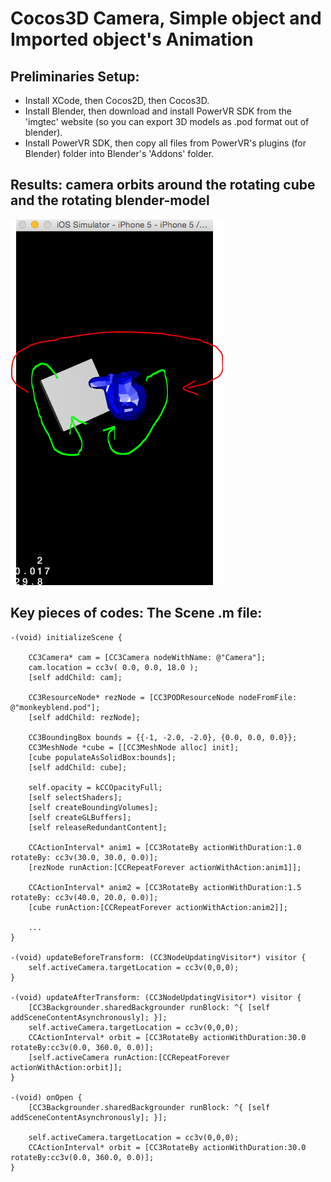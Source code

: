 # Cocos3D Camera, Simple object and Imported object's Animation

## Preliminaries Setup:

- Install XCode, then Cocos2D, then Cocos3D. 
- Install Blender, then download and install PowerVR SDK from the 'imgtec' website (so you can export 3D models as .pod format out of blender). 
- Install PowerVR SDK, then copy all files from PowerVR's plugins (for Blender) folder into Blender's 'Addons' folder.					

## Results: camera orbits around the rotating cube and the rotating blender-model

![](https://raw.githubusercontent.com/Ruslan-Aliyev/Cocos3d-iOS/master/Illustrations/cocos3d1.PNG)
						
## Key pieces of codes: The Scene .m file: 

```
-(void) initializeScene {

	CC3Camera* cam = [CC3Camera nodeWithName: @"Camera"];
	cam.location = cc3v( 0.0, 0.0, 18.0 );
	[self addChild: cam];

	CC3ResourceNode* rezNode = [CC3PODResourceNode nodeFromFile: @"monkeyblend.pod"];
	[self addChild: rezNode];
    
    CC3BoundingBox bounds = {{-1, -2.0, -2.0}, {0.0, 0.0, 0.0}};
    CC3MeshNode *cube = [[CC3MeshNode alloc] init];
    [cube populateAsSolidBox:bounds];
    [self addChild: cube];

	self.opacity = kCCOpacityFull;
	[self selectShaders];
	[self createBoundingVolumes];
	[self createGLBuffers];
	[self releaseRedundantContent];
    
    CCActionInterval* anim1 = [CC3RotateBy actionWithDuration:1.0 rotateBy: cc3v(30.0, 30.0, 0.0)];
    [rezNode runAction:[CCRepeatForever actionWithAction:anim1]];

    CCActionInterval* anim2 = [CC3RotateBy actionWithDuration:1.5 rotateBy: cc3v(40.0, 20.0, 0.0)];
    [cube runAction:[CCRepeatForever actionWithAction:anim2]];
	
	...
}

-(void) updateBeforeTransform: (CC3NodeUpdatingVisitor*) visitor {
    self.activeCamera.targetLocation = cc3v(0,0,0);
}

-(void) updateAfterTransform: (CC3NodeUpdatingVisitor*) visitor {
    [CC3Backgrounder.sharedBackgrounder runBlock: ^{ [self addSceneContentAsynchronously]; }];
    self.activeCamera.targetLocation = cc3v(0,0,0);   
    CCActionInterval* orbit = [CC3RotateBy actionWithDuration:30.0 rotateBy:cc3v(0.0, 360.0, 0.0)];
    [self.activeCamera runAction:[CCRepeatForever actionWithAction:orbit]];
}

-(void) onOpen {
	[CC3Backgrounder.sharedBackgrounder runBlock: ^{ [self addSceneContentAsynchronously]; }];

    self.activeCamera.targetLocation = cc3v(0,0,0);  
    CCActionInterval* orbit = [CC3RotateBy actionWithDuration:30.0 rotateBy:cc3v(0.0, 360.0, 0.0)];
}
```
